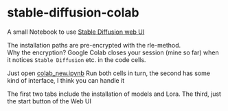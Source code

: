 # stable-diffusion-colab

A small Notebook to use [Stable Diffusion web UI](https://github.com/AUTOMATIC1111/stable-diffusion-webui)

The installation paths are pre-encrypted with the rle-method.  
Why the encryption? Google Colab closes your session (mine so far) when it notices `Stable Diffusion` etc. in the code cells.

Just open [colab_new.ipynb](https://github.com/drhspfn/stable-diffusion-colab/blob/main/colab_new.ipynb) Run both cells in turn, the second has some kind of interface, I think you can handle it


The first two tabs include the installation of models and Lora. The third, just the start button of the Web UI
